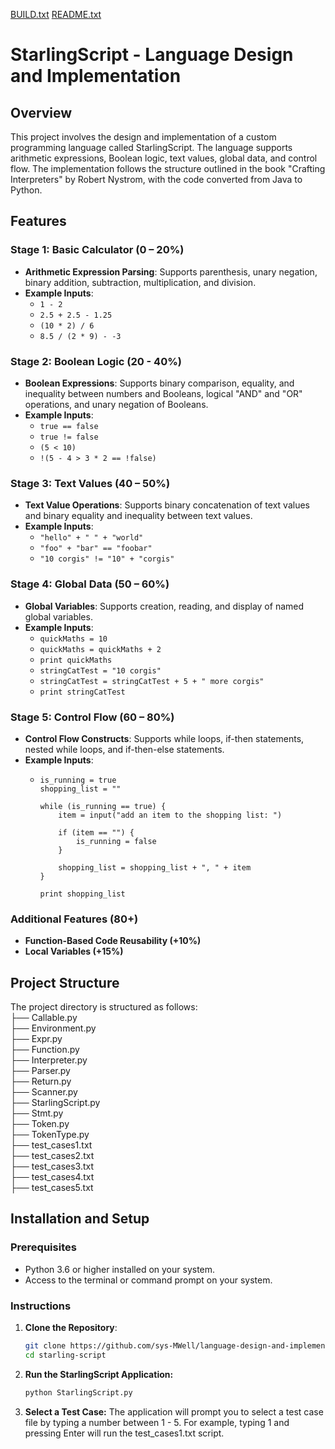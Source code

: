[BUILD.txt](https://github.com/sys-MWell/language-design-and-implementation/files/15379629/BUILD.txt)
[README.txt](https://github.com/sys-MWell/language-design-and-implementation/files/15379628/README.txt)

# StarlingScript - Language Design and Implementation

## Overview

This project involves the design and implementation of a custom programming language called StarlingScript. The language supports arithmetic expressions, Boolean logic, text values, global data, and control flow. The implementation follows the structure outlined in the book "Crafting Interpreters" by Robert Nystrom, with the code converted from Java to Python.

## Features

### Stage 1: Basic Calculator (0 – 20%)
- **Arithmetic Expression Parsing**: Supports parenthesis, unary negation, binary addition, subtraction, multiplication, and division.
- **Example Inputs**:
  - `1 - 2`
  - `2.5 + 2.5 - 1.25`
  - `(10 * 2) / 6`
  - `8.5 / (2 * 9) - -3`

### Stage 2: Boolean Logic (20 - 40%)
- **Boolean Expressions**: Supports binary comparison, equality, and inequality between numbers and Booleans, logical "AND" and "OR" operations, and unary negation of Booleans.
- **Example Inputs**:
  - `true == false`
  - `true != false`
  - `(5 < 10)`
  - `!(5 - 4 > 3 * 2 == !false)`

### Stage 3: Text Values (40 – 50%)
- **Text Value Operations**: Supports binary concatenation of text values and binary equality and inequality between text values.
- **Example Inputs**:
  - `"hello" + " " + "world"`
  - `"foo" + "bar" == "foobar"`
  - `"10 corgis" != "10" + "corgis"`

### Stage 4: Global Data (50 – 60%)
- **Global Variables**: Supports creation, reading, and display of named global variables.
- **Example Inputs**:
  - `quickMaths = 10`
  - `quickMaths = quickMaths + 2`
  - `print quickMaths`
  - `stringCatTest = "10 corgis"`
  - `stringCatTest = stringCatTest + 5 + " more corgis"`
  - `print stringCatTest`

### Stage 5: Control Flow (60 – 80%)
- **Control Flow Constructs**: Supports while loops, if-then statements, nested while loops, and if-then-else statements.
- **Example Inputs**:
  - ```
    is_running = true
    shopping_list = ""

    while (is_running == true) {
        item = input("add an item to the shopping list: ")
        
        if (item == "") {
            is_running = false
        }
        
        shopping_list = shopping_list + ", " + item
    }

    print shopping_list
    ```

### Additional Features (80+)
- **Function-Based Code Reusability (+10%)**
- **Local Variables (+15%)**

## Project Structure

The project directory is structured as follows:<br>
├── Callable.py<br>
├── Environment.py<br>
├── Expr.py<br>
├── Function.py<br>
├── Interpreter.py<br>
├── Parser.py<br>
├── Return.py<br>
├── Scanner.py<br>
├── StarlingScript.py<br>
├── Stmt.py<br>
├── Token.py<br>
├── TokenType.py<br>
├── test_cases1.txt<br>
├── test_cases2.txt<br>
├── test_cases3.txt<br>
├── test_cases4.txt<br>
├── test_cases5.txt<br>

## Installation and Setup

### Prerequisites
- Python 3.6 or higher installed on your system.
- Access to the terminal or command prompt on your system.

### Instructions

1. **Clone the Repository**:
   ```bash
   git clone https://github.com/sys-MWell/language-design-and-implementation.git
   cd starling-script
2. **Run the StarlingScript Application:**
   ```bash
   python StarlingScript.py
3. **Select a Test Case:**
   The application will prompt you to select a test case file by typing a number between 1 - 5.
   For example, typing 1 and pressing Enter will run the test_cases1.txt script.
